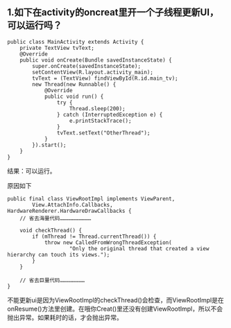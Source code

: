 ## 1.如下在activity的oncreat里开一个子线程更新UI，可以运行吗？

```
public class MainActivity extends Activity {  
    private TextView tvText;  
    @Override  
    public void onCreate(Bundle savedInstanceState) {  
        super.onCreate(savedInstanceState);  
        setContentView(R.layout.activity_main);  
        tvText = (TextView) findViewById(R.id.main_tv);  
        new Thread(new Runnable() {  
            @Override  
            public void run() {  
                try {  
                    Thread.sleep(200);  
                } catch (InterruptedException e) {  
                    e.printStackTrace();  
                }  
                tvText.setText("OtherThread");  
            }  
        }).start();  
    }  
}
```

结果：可以运行。

原因如下
```
public final class ViewRootImpl implements ViewParent,  
        View.AttachInfo.Callbacks, HardwareRenderer.HardwareDrawCallbacks {  
    // 省去海量代码…………………………  
  
    void checkThread() {  
        if (mThread != Thread.currentThread()) {  
            throw new CalledFromWrongThreadException(  
                    "Only the original thread that created a view hierarchy can touch its views.");  
        }  
    }  
  
    // 省去巨量代码……………………  
} 
```

不能更新ui是因为ViewRootImpl的checkThread()会检查，而ViewRootImpl是在onResume()方法里创建。在哦你Creat()里还没有创建ViewRootImpl，所以不会抛出异常。如果耗时的话，才会抛出异常。
